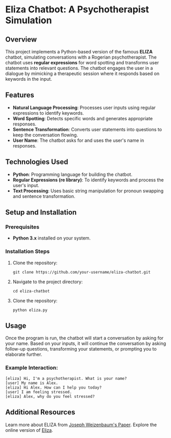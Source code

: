 # Eliza Chatbot: A Psychotherapist Simulation

## Overview
This project implements a Python-based version of the famous **ELIZA** chatbot, simulating conversations with a Rogerian psychotherapist. The chatbot uses **regular expressions** for word spotting and transforms user statements into relevant questions. The chatbot engages the user in a dialogue by mimicking a therapeutic session where it responds based on keywords in the input.

## Features
- **Natural Language Processing**: Processes user inputs using regular expressions to identify keywords.
- **Word Spotting**: Detects specific words and generates appropriate responses.
- **Sentence Transformation**: Converts user statements into questions to keep the conversation flowing.
- **User Name**: The chatbot asks for and uses the user's name in responses.

## Technologies Used
- **Python**: Programming language for building the chatbot.
- **Regular Expressions (re library)**: To identify keywords and process the user's input.
- **Text Processing**: Uses basic string manipulation for pronoun swapping and sentence transformation.

## Setup and Installation

### Prerequisites
- **Python 3.x** installed on your system.

### Installation Steps
1. Clone the repository:
   ```
   git clone https://github.com/your-username/eliza-chatbot.git
   ```

2. Navigate to the project directory:
   ```
   cd eliza-chatbot
   ```

3. Clone the repository:
   ```
   python eliza.py
   ```

## Usage
Once the program is run, the chatbot will start a conversation by asking for your name. Based on your inputs, it will continue the conversation by asking follow-up questions, transforming your statements, or prompting you to elaborate further.

### Example Interaction:
  ```
  [eliza] Hi, I'm a psychotherapist. What is your name?
[user] My name is Alex.
[eliza] Hi Alex. How can I help you today?
[user] I am feeling stressed.
[eliza] Alex, why do you feel stressed?
  ```

## Additional Resources
Learn more about ELIZA from [Joseph Weizenbaum's Paper](https://en.wikipedia.org/wiki/ELIZA).
Explore the online version of [Eliza](http://www.masswerk.at/elizabot/).
